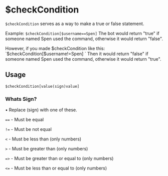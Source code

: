 # $checkCondition
 `$checkCondition` serves as a way to make a true or false statement.

Example: `$checkCondition[$username==Spen]`
The bot would return "true" if someone named Spen used the command, otherwise it would return "false".

However, if you made $checkCondition like this: `$checkCondition[$username!=Spen] `
Then it would return "false" if someone named Spen used the command, otherwise it would return "true".

## Usage
```$checkCondition[value(sign)value] ```

### Whats Sign?
• Replace (sign) with one of these.

`==` - Must be equal 

`!=` - Must be not equal 

`<` - Must be less than (only numbers) 

`>` - Must be greater than (only numbers) 

`=>` - Must be greater than or equal to (only numbers) 

`<=` - Must be less than or equal to (only numbers) 
